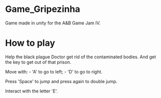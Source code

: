 # Game_Gripezinha
 Game made in unity for the A&B Game Jam IV. 

# How to play

Help the black plague Doctor get rid of the contaminated bodies. And get the key to get out of that prison.

Move with:
    - 'A' to go to left;
    - 'D' to go to right.

Press 'Space' to jump and press again to double jump.

Interact with the letter 'E'.
